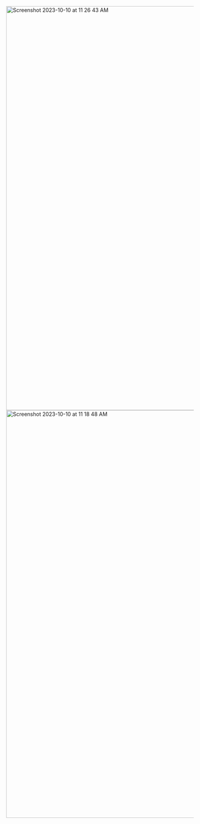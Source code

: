 <img width="1085" alt="Screenshot 2023-10-10 at 11 26 43 AM" src="https://github.com/shreyatpandey/Coding-Challenges/assets/32083899/1f45e862-424c-4584-af3e-448397a36189">







<img width="1095" alt="Screenshot 2023-10-10 at 11 18 48 AM" src="https://github.com/shreyatpandey/Coding-Challenges/assets/32083899/8f6c56c9-d5a3-45f3-9d72-dd99c65f4738">
